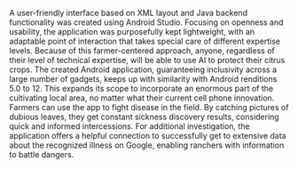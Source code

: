 A user-friendly interface based on XML layout and Java backend functionality was created using Android Studio. Focusing on openness and usability, the application was purposefully kept lightweight, with an adaptable point of interaction that takes special care of different expertise levels. Because of this farmer-centered approach, anyone, regardless of their level of technical expertise, will be able to use AI to protect their citrus crops. The created Android application, guaranteeing inclusivity across a large number of gadgets, keeps up with similarity with Android renditions 5.0 to 12. This expands its scope to incorporate an enormous part of the cultivating local area, no matter what their current cell phone innovation.
Farmers can use the app to fight disease in the field. By catching pictures of dubious leaves, they get constant sickness discovery results, considering quick and informed intercessions. For additional investigation, the application offers a helpful connection to successfully get to extensive data about the recognized illness on Google, enabling ranchers with information to battle dangers.
